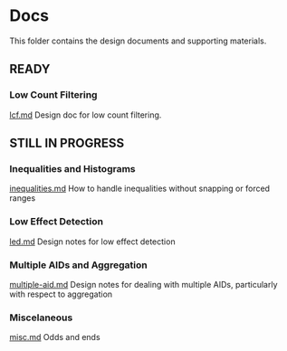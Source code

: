 # Docs

This folder contains the design documents and supporting materials.

## READY

### Low Count Filtering

[lcf.md](./lcf.md) Design doc for low count filtering.

## STILL IN PROGRESS

### Inequalities and Histograms

[inequalities.md](./inequalities.md) How to handle inequalities without snapping or forced ranges

### Low Effect Detection

[led.md](./led.md) Design notes for low effect detection

### Multiple AIDs and Aggregation

[multiple-aid.md](./multiple-aid.md) Design notes for dealing with multiple AIDs, particularly with respect to aggregation

### Miscelaneous

[misc.md](./misc.md) Odds and ends
